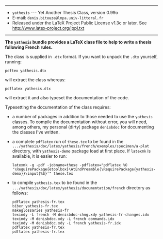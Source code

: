 -----------------------------------------------------------------------

- `yathesis` --- Yet Another Thesis Class, version 0.99o
- E-mail: `denis.bitouze@lmpa.univ-littoral.fr`
- Released under the LaTeX Project Public License v1.3c or later. See
  http://www.latex-project.org/lppl.txt

-----------------------------------------------------------------------

**The `yathesis` bundle provides a LaTeX class file to help to write a thesis
following French rules.**

The class is supplied in `.dtx` format. If you want to unpack the `.dtx`
yourself, running:

    pdftex yathesis.dtx

will extract the class whereas:

    pdflatex yathesis.dtx

will extract it and also typeset the documentation of the code.

Typesetting the documentation of the class requires:

- a number of packages in addition to those needed to use the `yathesis`
   classes.  To compile the documentation without error, you will need, among
   others, my personal (dirty) package `denisbdoc` for documenting the classes
   I've written.
- a complete `pdflatex` run of `these.tex` to be found in the
  `.../yathesis/doc/latex/yathesis/french/exemples/specimen/a-plat` directory,
  with `yathesis-demo` package load at first place. If `latexmk` is available,
  it is easier to run:

      latexmk -g -pdf -jobname=these -pdflatex="pdflatex %O '\RequirePackage{etoolbox}\AtEndPreamble{\RequirePackage{yathesis-demo}}\input{%S}'" these.tex

- to compile `yathesis.tex` to be found in the
  `.../yathesis/doc/latex/yathesis/documentation/french` directory as follows:

      pdflatex yathesis-fr.tex
      biber yathesis-fr.tex
      makeglossaries yathesis-fr
      texindy -L french -M denisbdoc-chng.xdy yathesis-fr-changes.idx
      texindy -M denisbdoc.xdy -L french commands.idx
      texindy -M denisbdoc.xdy -L french yathesis-fr.idx
      pdflatex yathesis-fr.tex
      pdflatex yathesis-fr.tex
